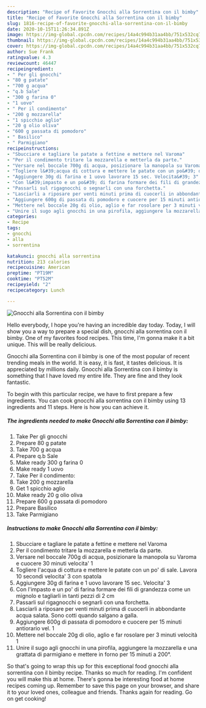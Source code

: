 ```yaml
---
description: "Recipe of Favorite Gnocchi alla Sorrentina con il bimby"
title: "Recipe of Favorite Gnocchi alla Sorrentina con il bimby"
slug: 1816-recipe-of-favorite-gnocchi-alla-sorrentina-con-il-bimby
date: 2020-10-15T11:26:34.891Z
image: https://img-global.cpcdn.com/recipes/14a4c994b31aa4bb/751x532cq70/gnocchi-alla-sorrentina-con-il-bimby-recipe-main-photo.jpg
thumbnail: https://img-global.cpcdn.com/recipes/14a4c994b31aa4bb/751x532cq70/gnocchi-alla-sorrentina-con-il-bimby-recipe-main-photo.jpg
cover: https://img-global.cpcdn.com/recipes/14a4c994b31aa4bb/751x532cq70/gnocchi-alla-sorrentina-con-il-bimby-recipe-main-photo.jpg
author: Sue Frank
ratingvalue: 4.3
reviewcount: 46447
recipeingredient:
- " Per gli gnocchi"
- "80 g patate"
- "700 g acqua"
- "q.b Sale"
- "300 g farina 0"
- "1 uovo"
- " Per il condimento"
- "200 g mozzarella"
- "1 spicchio aglio"
- "20 g olio oliva"
- "600 g passata di pomodoro"
- " Basilico"
- " Parmigiano"
recipeinstructions:
- "Sbucciare e tagliare le patate a fettine e mettere nel Varoma"
- "Per il condimento tritare la mozzarella e metterla da parte."
- "Versare nel boccale 700g di acqua, posizionare la manopola su Varoma e cuocere 30 minuti velocita&#39; 1"
- "Togliere l&#39;acqua di cottura e mettere le patate con un po&#39; di sale. Lavora 10 secondi velocita&#39; 3 con spatola"
- "Aggiungere 30g di farina e 1 uovo lavorare 15 sec. Velocita&#39; 3"
- "Con l&#39;impasto e un po&#39; di farina formare dei fili di grandezza come un mignolo e tagliarli in tanti pezzi di 2 cm"
- "Passarli sul rigagnocchi o segnarli con una forchetta."
- "Lasciarli a riposare per venti minuti prima di cuocerli in abbondante acqua salata. Sono cotti quando salgano a galla."
- "Aggiungere 600g di passata di pomodoro e cuocere per 15 minuti antiorario vel. 1"
- "Mettere nel boccale 20g di olio, aglio e far rosolare per 3 minuti velocità 1"
- "Unire il sugo agli gnocchi in una pirofila, aggiungere la mozzarella e una grattata di parmigiano e mettere in forno per 15 minuti a 200°."
categories:
- Recipe
tags:
- gnocchi
- alla
- sorrentina

katakunci: gnocchi alla sorrentina 
nutrition: 213 calories
recipecuisine: American
preptime: "PT19M"
cooktime: "PT52M"
recipeyield: "2"
recipecategory: Lunch

---
```



![Gnocchi alla Sorrentina con il bimby](https://img-global.cpcdn.com/recipes/14a4c994b31aa4bb/751x532cq70/gnocchi-alla-sorrentina-con-il-bimby-recipe-main-photo.jpg)

Hello everybody, I hope you're having an incredible day today. Today, I will show you a way to prepare a special dish, gnocchi alla sorrentina con il bimby. One of my favorites food recipes. This time, I'm gonna make it a bit unique. This will be really delicious.

Gnocchi alla Sorrentina con il bimby is one of the most popular of recent trending meals in the world. It is easy, it is fast, it tastes delicious. It is appreciated by millions daily. Gnocchi alla Sorrentina con il bimby is something that I have loved my entire life. They are fine and they look fantastic.




To begin with this particular recipe, we have to first prepare a few ingredients. You can cook gnocchi alla sorrentina con il bimby using 13 ingredients and 11 steps. Here is how you can achieve it.

<!--inarticleads1-->

##### The ingredients needed to make Gnocchi alla Sorrentina con il bimby:

1. Take  Per gli gnocchi
1. Prepare 80 g patate
1. Take 700 g acqua
1. Prepare q.b Sale
1. Make ready 300 g farina 0
1. Make ready 1 uovo
1. Take  Per il condimento:
1. Take 200 g mozzarella
1. Get 1 spicchio aglio
1. Make ready 20 g olio oliva
1. Prepare 600 g passata di pomodoro
1. Prepare  Basilico
1. Take  Parmigiano




<!--inarticleads2-->

##### Instructions to make Gnocchi alla Sorrentina con il bimby:

1. Sbucciare e tagliare le patate a fettine e mettere nel Varoma
1. Per il condimento tritare la mozzarella e metterla da parte.
1. Versare nel boccale 700g di acqua, posizionare la manopola su Varoma e cuocere 30 minuti velocita&#39; 1
1. Togliere l&#39;acqua di cottura e mettere le patate con un po&#39; di sale. Lavora 10 secondi velocita&#39; 3 con spatola
1. Aggiungere 30g di farina e 1 uovo lavorare 15 sec. Velocita&#39; 3
1. Con l&#39;impasto e un po&#39; di farina formare dei fili di grandezza come un mignolo e tagliarli in tanti pezzi di 2 cm
1. Passarli sul rigagnocchi o segnarli con una forchetta.
1. Lasciarli a riposare per venti minuti prima di cuocerli in abbondante acqua salata. Sono cotti quando salgano a galla.
1. Aggiungere 600g di passata di pomodoro e cuocere per 15 minuti antiorario vel. 1
1. Mettere nel boccale 20g di olio, aglio e far rosolare per 3 minuti velocità 1
1. Unire il sugo agli gnocchi in una pirofila, aggiungere la mozzarella e una grattata di parmigiano e mettere in forno per 15 minuti a 200°.




So that's going to wrap this up for this exceptional food gnocchi alla sorrentina con il bimby recipe. Thanks so much for reading. I'm confident you will make this at home. There's gonna be interesting food at home recipes coming up. Remember to save this page on your browser, and share it to your loved ones, colleague and friends. Thanks again for reading. Go on get cooking!
